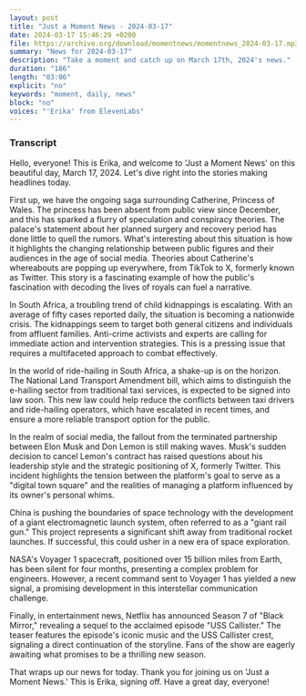 ```yaml
---
layout: post
title: "Just a Moment News - 2024-03-17"
date: 2024-03-17 15:46:29 +0200
file: https://archive.org/download/momentnews/momentnews_2024-03-17.mp3
summary: "News for 2024-03-17"
description: "Take a moment and catch up on March 17th, 2024's news."
duration: "186"
length: "03:06"
explicit: "no"
keywords: "moment, daily, news"
block: "no"
voices: "'Erika' from ElevenLabs"
---
```


### Transcript

Hello, everyone! This is Erika, and welcome to 'Just a Moment News' on this beautiful day, March 17, 2024. Let's dive right into the stories making headlines today.

First up, we have the ongoing saga surrounding Catherine, Princess of Wales. The princess has been absent from public view since December, and this has sparked a flurry of speculation and conspiracy theories. The palace's statement about her planned surgery and recovery period has done little to quell the rumors. What's interesting about this situation is how it highlights the changing relationship between public figures and their audiences in the age of social media. Theories about Catherine's whereabouts are popping up everywhere, from TikTok to X, formerly known as Twitter. This story is a fascinating example of how the public's fascination with decoding the lives of royals can fuel a narrative.

In South Africa, a troubling trend of child kidnappings is escalating. With an average of fifty cases reported daily, the situation is becoming a nationwide crisis. The kidnappings seem to target both general citizens and individuals from affluent families. Anti-crime activists and experts are calling for immediate action and intervention strategies. This is a pressing issue that requires a multifaceted approach to combat effectively.

In the world of ride-hailing in South Africa, a shake-up is on the horizon. The National Land Transport Amendment bill, which aims to distinguish the e-hailing sector from traditional taxi services, is expected to be signed into law soon. This new law could help reduce the conflicts between taxi drivers and ride-hailing operators, which have escalated in recent times, and ensure a more reliable transport option for the public.

In the realm of social media, the fallout from the terminated partnership between Elon Musk and Don Lemon is still making waves. Musk's sudden decision to cancel Lemon's contract has raised questions about his leadership style and the strategic positioning of X, formerly Twitter. This incident highlights the tension between the platform's goal to serve as a "digital town square" and the realities of managing a platform influenced by its owner's personal whims.

China is pushing the boundaries of space technology with the development of a giant electromagnetic launch system, often referred to as a "giant rail gun." This project represents a significant shift away from traditional rocket launches. If successful, this could usher in a new era of space exploration.

NASA's Voyager 1 spacecraft, positioned over 15 billion miles from Earth, has been silent for four months, presenting a complex problem for engineers. However, a recent command sent to Voyager 1 has yielded a new signal, a promising development in this interstellar communication challenge.

Finally, in entertainment news, Netflix has announced Season 7 of "Black Mirror," revealing a sequel to the acclaimed episode "USS Callister." The teaser features the episode's iconic music and the USS Callister crest, signaling a direct continuation of the storyline. Fans of the show are eagerly awaiting what promises to be a thrilling new season.

That wraps up our news for today. Thank you for joining us on 'Just a Moment News.' This is Erika, signing off. Have a great day, everyone!
